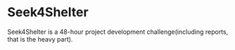 # Seek4Shelter
Seek4Shelter is a 48-hour project development challenge(including reports, that is the heavy part).
